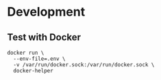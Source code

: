 # Development

## Test with Docker

```
docker run \
  --env-file=.env \
  -v /var/run/docker.sock:/var/run/docker.sock \
  docker-helper
```
